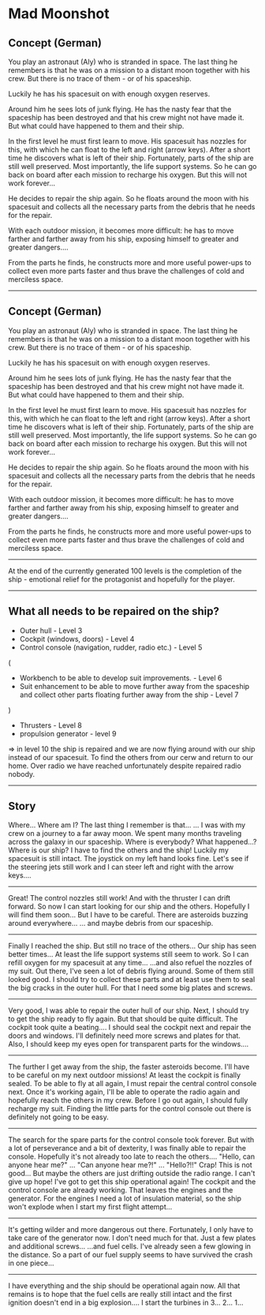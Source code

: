 # Mad Moonshot

## Concept (German)

You play an astronaut (Aly) who is stranded in space.
The last thing he remembers is that he was on a mission to a distant moon together with his crew.
But there is no trace of them - or of his spaceship.

Luckily he has his spacesuit on with enough oxygen reserves.

Around him he sees lots of junk flying. He has the nasty fear that the spaceship has been destroyed and that his crew might not have made it. But what could have happened to them and their ship.

In the first level he must first learn to move. His spacesuit has nozzles for this, with which he can float to the left and right (arrow keys). After a short time he discovers what is left of their ship.
Fortunately, parts of the ship are still well preserved. Most importantly, the life support systems. So he can go back on board after each mission to recharge his oxygen. But this will not work forever...

He decides to repair the ship again. So he floats around the moon with his spacesuit and collects all the necessary parts from the debris that he needs for the repair.

With each outdoor mission, it becomes more difficult: he has to move farther and farther away from his ship, exposing himself to greater and greater dangers....

From the parts he finds, he constructs more and more useful power-ups to collect even more parts faster and thus brave the challenges of cold and merciless space.

---

## Concept (German)

You play an astronaut (Aly) who is stranded in space.
The last thing he remembers is that he was on a mission to a distant moon together with his crew.
But there is no trace of them - or of his spaceship.

Luckily he has his spacesuit on with enough oxygen reserves.

Around him he sees lots of junk flying. He has the nasty fear that the spaceship has been destroyed and that his crew might not have made it. But what could have happened to them and their ship.

In the first level he must first learn to move. His spacesuit has nozzles for this, with which he can float to the left and right (arrow keys). After a short time he discovers what is left of their ship.
Fortunately, parts of the ship are still well preserved. Most importantly, the life support systems. So he can go back on board after each mission to recharge his oxygen. But this will not work forever...

He decides to repair the ship again. So he floats around the moon with his spacesuit and collects all the necessary parts from the debris that he needs for the repair.

With each outdoor mission, it becomes more difficult: he has to move farther and farther away from his ship, exposing himself to greater and greater dangers....

From the parts he finds, he constructs more and more useful power-ups to collect even more parts faster and thus brave the challenges of cold and merciless space.

---

At the end of the currently generated 100 levels is the completion of the ship - emotional relief for the protagonist and hopefully for the player.

---

## What all needs to be repaired on the ship?

- Outer hull - Level 3
- Cockpit (windows, doors) - Level 4
- Control console (navigation, rudder, radio etc.) - Level 5

(

- Workbench to be able to develop suit improvements. - Level 6
- Suit enhancement to be able to move further away from the spaceship and collect other parts floating further away from the ship - Level 7
  
)

- Thrusters - Level 8
- propulsion generator - level 9

=> in level 10 the ship is repaired and we are now flying around with our ship instead of our spacesuit. To find the others from our cerw and return to our home. Over radio we have reached unfortunately despite repaired radio nobody.

---

## Story

Where... Where am I?
The last thing I remember is that...
... I was with my crew on a journey to a far away moon.
We spent many months traveling across the galaxy in our spaceship.
Where is everybody? What happened...? Where is our ship?
I have to find the others and the ship!
Luckily my spacesuit is still intact. The joystick on my left hand looks fine. Let's see if the steering jets still work and I can steer left and right with the arrow keys....

---

Great! The control nozzles still work! And with the thruster I can drift forward.
So now I can start looking for our ship and the others. Hopefully I will find them soon...
But I have to be careful. There are asteroids buzzing around everywhere...
... and maybe debris from our spaceship.

---

Finally I reached the ship. But still no trace of the others...
Our ship has seen better times...
At least the life support systems still seem to work. So I can refill oxygen for my spacesuit at any time...
...and also refuel the nozzles of my suit.
Out there, I've seen a lot of debris flying around. Some of them still looked good.
I should try to collect these parts and at least use them to seal the big cracks in the outer hull.
For that I need some big plates and screws.

---

Very good, I was able to repair the outer hull of our ship.
Next, I should try to get the ship ready to fly again.
But that should be quite difficult. The cockpit took quite a beating....
I should seal the cockpit next and repair the doors and windows. I'll definitely need more screws and plates for that.
Also, I should keep my eyes open for transparent parts for the windows....

---

The further I get away from the ship, the faster asteroids become. I'll have to be careful on my next outdoor missions!
At least the cockpit is finally sealed.
To be able to fly at all again, I must repair the central control console next.
Once it's working again, I'll be able to operate the radio again and hopefully reach the others in my crew.
Before I go out again, I should fully recharge my suit. Finding the little parts for the control console out there is definitely not going to be easy.

---

The search for the spare parts for the control console took forever. But with a lot of perseverance and a bit of dexterity, I was finally able to repair the console.
Hopefully it's not already too late to reach the others....
"Hello, can anyone hear me?"
...
"Can anyone hear me?!"
...
"Hello?!!"
Crap! This is not good...
But maybe the others are just drifting outside the radio range. I can't give up hope!
I've got to get this ship operational again!
The cockpit and the control console are already working. That leaves the engines and the generator.
For the engines I need a lot of insulation material, so the ship won't explode when I start my first flight attempt...

---

It's getting wilder and more dangerous out there. Fortunately, I only have to take care of the generator now.
I don't need much for that. Just a few plates and additional screws...
...and fuel cells.
I've already seen a few glowing in the distance. So a part of our fuel supply seems to have survived the crash in one piece...

---

I have everything and the ship should be operational again now.
All that remains is to hope that the fuel cells are really still intact and the first ignition doesn't end in a big explosion....
I start the turbines in 3...
2...
1...
